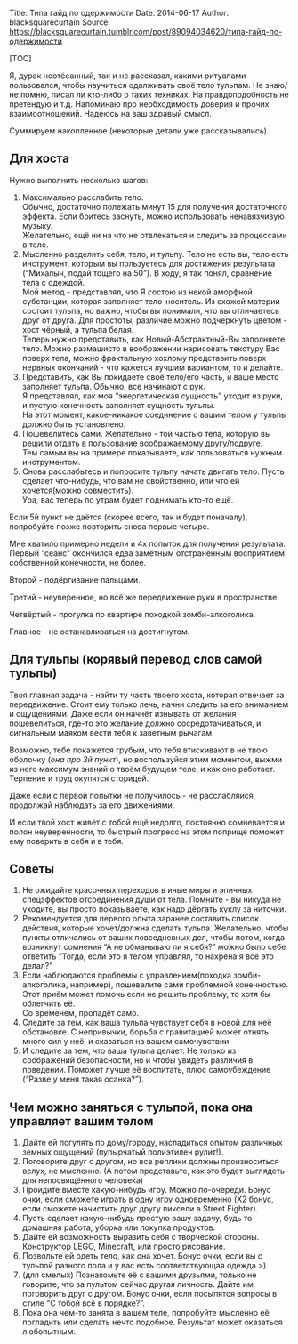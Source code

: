 Title: Типа гайд по одержимости
Date: 2014-06-17
Author: blacksquarecurtain
Source: https://blacksquarecurtain.tumblr.com/post/89094034620/типа-гайд-по-одержимости

[TOC]

Я, дурак неотёсанный, так и не рассказал, какими ритуалами пользовался, чтобы научиться одалживать своё тело тульпам. Не знаю/не помню, писал ли кто-либо о таких техниках. На правдоподобность не претендую и т.д. Напоминаю про необходимость доверия и прочих взаимоотношений. Надеюсь на ваш здравый смысл.

Суммируем накопленное (некоторые детали уже рассказывались).

## Для хоста

Нужно выполнить несколько шагов:

1.  Максимально расслабить тело.  
    Обычно, достаточно полежать минут 15 для получения достаточного эффекта. Если боитесь заснуть, можно использовать ненавязчивую музыку.  
    Желательно, ещё ни на что не отвлекаться и следить за процессами в теле.
2.  Мысленно разделить себя, тело, и тульпу. Тело не есть вы, тело есть инструмент, которым вы пользуетесь для достижения результата (“Михалыч, подай тощего на 50”). В ходу, я так понял, сравнение тела с одеждой.  
    Мой метод - представлял, что Я состою из некой аморфной субстанции, которая заполняет тело-носитель. Из схожей материи состоит тульпа, но важно, чтобы вы понимали, что вы отличаетесь друг от друга. Для простоты, различие можно подчеркнуть цветом - хост чёрный, а тульпа белая.  
    Теперь нужно представить, как Новый-Абстрактный-Вы заполняете тело. Можно размашисто в воображении нарисовать текстуру Вас поверх тела, можно фрактальную хохлому представить поверх нервных окончаний - что кажется лучшим вариантом, то и делайте.
3.  Представить, как Вы покидаете своё тело/его часть, и ваше место заполняет тульпа. Обычно, все начинают с рук.  
    Я представлял, как моя “энергетическая сущность” уходит из руки, и пустую конечность заполняет сущность тульпы.  
    На этот момент, какое-никакое соединение с вашим телом у тульпы должно быть установлено.
4.  Пошевелитесь сами. Желательно - той частью тела, которую вы решили отдать в пользование воображаемому другу/подруге.  
    Тем самым вы на примере показываете, как пользоваться нужным инструментом.
5.  Снова расслабьтесь и попросите тульпу начать двигать тело. Пусть сделает что-нибудь, что вам не свойственно, или что ей хочется(можно совместить).  
    Ура, вас теперь по утрам будет поднимать кто-то ещё.

Если 5й пункт не даётся (скорее всего, так и будет поначалу), попробуйте позже повторить снова первые четыре.

Мне хватило примерно недели и 4х попыток для получения результата. Первый “сеанс” окончился едва замётным отстранённым восприятием собственной конечности, не более.

Второй - подёргивание пальцами.

Третий - неуверенное, но всё же передвижение руки в пространстве.

Четвёртый - прогулка по квартире походкой зомби-алкоголика.

Главное - не останавливаться на достигнутом.

## Для тульпы (корявый перевод слов самой тульпы)

Твоя главная задача - найти ту часть твоего хоста, которая отвечает за передвижение. Стоит ему только лечь, начни следить за его вниманием и ощущениями. Даже если он начнёт изнывать от желания пошевелиться, где-то это желание должно сосредотачиваться, и сигнальным маяком вести тебя к заветным рычагам.

Возможно, тебе покажется грубым, что тебя втискивают в не твою оболочку (_она про 3й пункт_), но воспользуйся этим моментом, выжми из него максимум знаний о твоём будущем теле, и как оно работает. Терпение и труд окупятся сторицей.

Даже если с первой попытки не получилось - не расслабляйся, продолжай наблюдать за его движениями.

И если твой хост живёт с тобой ещё недолго, постоянно сомневается и полон неуверенности, то быстрый прогресс на этом поприще поможет ему поверить в себя и в тебя.

## Советы

1.  Не ожидайте красочных переходов в иные миры и эпичных спецэффектов отсоединения души от тела. Помните - вы никуда не уходите, вы просто показываете, как надо дёргать куклу за ниточки.
2.  Рекомендуется для первого опыта заранее составить список действия, которые хочет/должна сделать тульпа. Желательно, чтобы пункты отличались от ваших повседневных дел, чтобы потом, когда возникнут сомнения “А не обманываю ли я себя?” можно было себе ответить “Тогда, если это я телом управлял, то нахрена я всё это делал?”
3.  Если наблюдаются проблемы с управлением(походка зомби-алкоголика, например), пошевелите сами проблемной конечностью. Этот приём может помочь если не решить проблему, то хотя бы облегчить её.  
    Со временем, пропадёт само.
4.  Следите за тем, как ваша тульпа чувствует себя в новой для неё обстановке. С непривычки, борьба с гравитацией может отнять много сил у неё, и сказаться на вашем самочувствии.
5.  И следите за тем, что ваша тульпа делает. Не только из соображений безопасности, но и чтобы увидеть различия в поведении. Поможет лучше её воспитать, плюс самоубеждение (“Разве у меня такая осанка?”).

## Чем можно заняться с тульпой, пока она управляет вашим телом

1.  Дайте ей погулять по дому/городу, насладиться опытом различных земных ощущений (пупырчатый полиэтилен рулит!).
2.  Поговорите друг с другом, но все реплики должны произноситься вслух, не мысленно. (А потом представьте, как это будет выглядеть для непосвящённого человека)
3.  Пройдите вместе какую-нибудь игру. Можно по-очереди. Бонус очки, если сможете играть в одну игру одновременно (X2 бонус, если сможете начистить друг другу пиксели в Street Fighter).
4.  Пусть сделает какую-нибудь простую вашу задачу, будь то домашняя работа, уборка или покупка продуктов.
5.  Дайте ей возможность выразить себя с творческой стороны. Конструктор LEGO, Minecraft, или просто рисование.
6.  Позвольте ей одеть тело, как она хочет. Бонус очки, если вы с тульпой разного пола и у вас есть соответствующая одежда >).
7.  (для смелых) Познакомьте её с вашими друзьями, только не говорите, что за пультом сейчас другая личность. Дайте им поговорить друг с другом. Бонус очки, если посыпятся вопросы в стиле “С тобой всё в порядке?”.
8.  Пока она чем-то занята в вашем теле, попробуйте мысленно её погладить или сделать нечто подобное. Результат может оказаться любопытным.